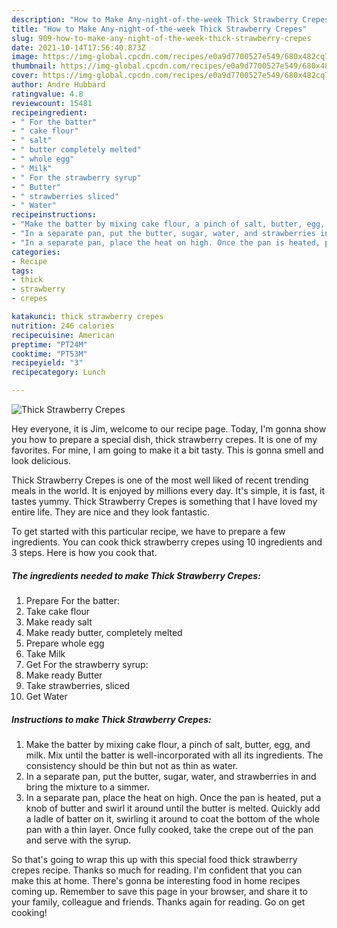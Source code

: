 ```yaml
---
description: "How to Make Any-night-of-the-week Thick Strawberry Crepes"
title: "How to Make Any-night-of-the-week Thick Strawberry Crepes"
slug: 909-how-to-make-any-night-of-the-week-thick-strawberry-crepes
date: 2021-10-14T17:56:40.873Z
image: https://img-global.cpcdn.com/recipes/e0a9d7700527e549/680x482cq70/thick-strawberry-crepes-recipe-main-photo.jpg
thumbnail: https://img-global.cpcdn.com/recipes/e0a9d7700527e549/680x482cq70/thick-strawberry-crepes-recipe-main-photo.jpg
cover: https://img-global.cpcdn.com/recipes/e0a9d7700527e549/680x482cq70/thick-strawberry-crepes-recipe-main-photo.jpg
author: Andre Hubbard
ratingvalue: 4.8
reviewcount: 15481
recipeingredient:
- " For the batter"
- " cake flour"
- " salt"
- " butter completely melted"
- " whole egg"
- " Milk"
- " For the strawberry syrup"
- " Butter"
- " strawberries sliced"
- " Water"
recipeinstructions:
- "Make the batter by mixing cake flour, a pinch of salt, butter, egg, and milk. Mix until the batter is well-incorporated with all its ingredients. The consistency should be thin but not as thin as water."
- "In a separate pan, put the butter, sugar, water, and strawberries in and bring the mixture to a simmer."
- "In a separate pan, place the heat on high. Once the pan is heated, put a knob of butter and swirl it around until the butter is melted. Quickly add a ladle of batter on it, swirling it around to coat the bottom of the whole pan with a thin layer. Once fully cooked, take the crepe out of the pan and serve with the syrup."
categories:
- Recipe
tags:
- thick
- strawberry
- crepes

katakunci: thick strawberry crepes 
nutrition: 246 calories
recipecuisine: American
preptime: "PT24M"
cooktime: "PT53M"
recipeyield: "3"
recipecategory: Lunch

---
```



![Thick Strawberry Crepes](https://img-global.cpcdn.com/recipes/e0a9d7700527e549/680x482cq70/thick-strawberry-crepes-recipe-main-photo.jpg)

Hey everyone, it is Jim, welcome to our recipe page. Today, I'm gonna show you how to prepare a special dish, thick strawberry crepes. It is one of my favorites. For mine, I am going to make it a bit tasty. This is gonna smell and look delicious.

Thick Strawberry Crepes is one of the most well liked of recent trending meals in the world. It is enjoyed by millions every day. It's simple, it is fast, it tastes yummy. Thick Strawberry Crepes is something that I have loved my entire life. They are nice and they look fantastic.




To get started with this particular recipe, we have to prepare a few ingredients. You can cook thick strawberry crepes using 10 ingredients and 3 steps. Here is how you cook that.

<!--inarticleads1-->

##### The ingredients needed to make Thick Strawberry Crepes:

1. Prepare  For the batter:
1. Take  cake flour
1. Make ready  salt
1. Make ready  butter, completely melted
1. Prepare  whole egg
1. Take  Milk
1. Get  For the strawberry syrup:
1. Make ready  Butter
1. Take  strawberries, sliced
1. Get  Water




<!--inarticleads2-->

##### Instructions to make Thick Strawberry Crepes:

1. Make the batter by mixing cake flour, a pinch of salt, butter, egg, and milk. Mix until the batter is well-incorporated with all its ingredients. The consistency should be thin but not as thin as water.
1. In a separate pan, put the butter, sugar, water, and strawberries in and bring the mixture to a simmer.
1. In a separate pan, place the heat on high. Once the pan is heated, put a knob of butter and swirl it around until the butter is melted. Quickly add a ladle of batter on it, swirling it around to coat the bottom of the whole pan with a thin layer. Once fully cooked, take the crepe out of the pan and serve with the syrup.




So that's going to wrap this up with this special food thick strawberry crepes recipe. Thanks so much for reading. I'm confident that you can make this at home. There's gonna be interesting food in home recipes coming up. Remember to save this page in your browser, and share it to your family, colleague and friends. Thanks again for reading. Go on get cooking!
